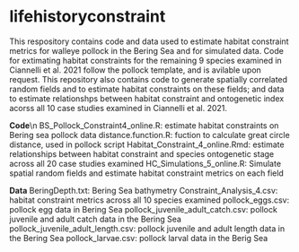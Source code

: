 # lifehistoryconstraint
This respository contains code and data used to estimate habitat constraint metrics for walleye pollock in the Bering Sea and for simulated data.  Code for extimating habitat constraints for the remaining 9 species examined in Ciannelli et al. 2021 follow the pollock template, and is avilable upon request.
This repository also contains code to generate spatially correlated random fields and to estimate habitat constraints on these fields; and data to estimate relationshps between habitat constraint and ontogenetic index acorss all 10 case studies examined in Ciannelli et al. 2021.

**Code**\n
BS_Pollock_Constraint4_online.R: estimate habitat constraints on Bering sea pollock data
distance.function.R: fuction to calculate great circle distance, used in pollock script
Habitat_Constraint_4_online.Rmd: estimate relationships between habitat constraint and species ontogenetic stage across all 20 case studies examined
HC_Simulations_5_online.R: Simulate spatial random fields and estimate habitat constraint metrics on each field


**Data**
BeringDepth.txt: Bering Sea bathymetry
Constraint_Analysis_4.csv: habitat constraint metrics across all 10 species examined
pollock_eggs.csv: pollock egg data in Bering Sea
pollock_juvenile_adult_catch.csv: pollock juvenile and adult catch data in the Bering Sea
pollock_juvenile_adult_length.csv: pollock juvenile and adult length data in the Bering Sea
pollock_larvae.csv: pollock larval data in the Berig Sea




